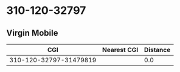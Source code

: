 # 310-120-32797
## Virgin Mobile


| CGI | Nearest CGI | Distance |
|-----|-------------|----------|
| 310-120-32797-31479819 |  | 0.0 |
